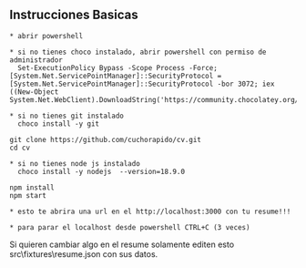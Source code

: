 
## Instrucciones Basicas    

    * abrir powershell 

    * si no tienes choco instalado, abrir powershell con permiso de administrador
      Set-ExecutionPolicy Bypass -Scope Process -Force; [System.Net.ServicePointManager]::SecurityProtocol = [System.Net.ServicePointManager]::SecurityProtocol -bor 3072; iex ((New-Object System.Net.WebClient).DownloadString('https://community.chocolatey.org/install.ps1'))

    * si no tienes git instalado
      choco install -y git
     
    git clone https://github.com/cuchorapido/cv.git
    cd cv

    * si no tienes node js instalado
      choco install -y nodejs  --version=18.9.0

    npm install
    npm start

    * esto te abrira una url en el http://localhost:3000 con tu resume!!!

    * para parar el localhost desde powershell CTRL+C (3 veces)

Si quieren cambiar algo en el resume solamente editen esto src\fixtures\resume.json con sus datos.

